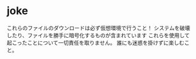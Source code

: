 # joke
これらのファイルのダウンロードは必ず仮想環境で行うこと！
システムを破壊したり、ファイルを勝手に暗号化するものが含まれています
これらを使用して起こったことについて一切責任を取りません。
誰にも迷惑を掛けずに楽しむこと。
